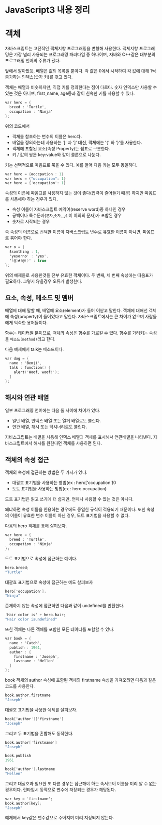 # JavaScript3 내용 정리

# 객체

자바스크립트는 고전적인 객체지향 프로그래밍을 변형해 사용한다. 객체지향 프로그래밍은 가장 널리 사용되는 프로그래밍 패러다임 중 하나이며, 자바와 C++같은 대부분의 프로그래밍 언어의 주류가 됐다.

앞에서 알아봤듯, 배열은 값의 목록일 뿐이다. 각 값은 0에서 시작하여 각 값에 대해 1씩 증가하는 인덱스(숫자 키)를 갖고 있다.

객체는 배열과 비슷하지만, 직접 키를 정의한다는 점이 다르다. 숫자 인덱스만 사용할 수 있는 것은 아니며, first_name, age등과 같이 친숙한 키를 사용할 수 있다.

```mm
var hero = {
  breed : 'Turtle',
  occupation : 'Ninja'
};
```

위의 코드에서

- 객체를 참조하는 변수의 이름은 hero다.
- 배열을 정의하는데 사용하는 '[' 과 ']' 대신, 객체에는 '{' 와 '}'를 사용한다.
- 객체에 포함된 요소(속성 Property)는 쉼표로 구분한다.
- 키 / 값의 쌍은 key:value와 같이 콜론으로 나눈다.

키는 선택적으로 따옴표로 묶을 수 있다. 예를 들어 다음 키는 모두 동일하다.

```mm
var hero = {occcpation : 1}
var hero = {"occupation": 1}
var hero = {'occupation': 1}
```

속성의 이름에 따옴표를 사용하지 않는 것이 좋다(입력이 줄어들기 때문) 하지만 따옴표를 사용해야 하는 경우가 있다.

- 속성 이름이 자바스크립트 예약어(reserve word)중 하나인 경우
- 공백이나 특수문자(`문자`,`숫자`,`_`,`$` 이 이외의 문자)가 포함된 경우
- 숫자로 시작되는 경우

즉 속성의 이름으로 선택한 이름이 자바스크립트 변수로 유효한 이름이 아니면, 따옴표로 묶어야 한다.

```mm
var o = {
  $somthing : 1,
  'yesorno' : 'yes',
  '!@)#!@()' : true
};
```

위의 예제들로 사용한것들 전부 유효한 객체이다. 두 번째, 세 번째 속성에는 따옴표가 필요하다. 그렇지 않을경우 오류가 발생한다.

## 요소, 속성, 메소드 및 멤버

배열에 대해 말할 때, 배열에 요소(element)가 들어 이싿고 말한다. 객체에 대해선 객체에 속성(property)이 들어있다고 말한다. 자바스크립트에서는 큰 차이가 없으며 사람들에게 익숙한 용어들이다.

함수는 데이터일 뿐이므로, 객체의 속성은 함수를 가르킬 수 있다. 함수를 가리키는 속성을 `메소드(method)`라고 한다.

다음 예제에서 talk는 메소드이다.

```mm
var dog = {
  name : 'Benji',
  talk : function() {
    alert('Woof, woof!');
  }
};
```

## 해시와 연관 배열

일부 프로그래밍 언어에는 다음 둘 사이에 차이가 있다.

- 일반 배열, 인덱스 배열 또는 열거 배열로도 불린다.
- 연관 배열, 해시 또는 딕셔너리로도 불린다.

자바스크립트는 배열을 사용해 인덱스 배열과 객체를 표시해서 연관배열을 나타낸다. 자바스크립트에서 해시를 원한다면 객체를 사용하면 된다.

## 객체의 속성 접근

객체의 속성에 접근하는 방법은 두 가지가 있다.

- 대괄호 표기법을 사용하는 방법(ex : hero['occupation']0
- 도트 표기법을 사용하는 방법(ex : hero.occupation)

도트 표기법은 읽고 쓰기에 더 쉽지만, 언제나 사용할 수 있는 것은 아니다.

왜냐하면 속성 이름을 인용하는 경우에도 동일한 규칙이 적용되기 때문이다. 또한 속성의 이름이 유효한 변수 이름이 아닌 경우, 도트 표기법을 사용할 수 없다.

다음의 hero 객체를 통해 살펴보자.

```mm
var hero = {
  breed : 'Turtle',
  occupation : 'Ninja'
};
```

도트 표기법으로 속성에 접근하는 예이다.

```mm
hero.breed;
"Turtle"
```

대괄효 표기법으로 속성에 접근하는 예도 살펴보자

```mm
hero['occupation'];
"Ninja"
```

존재하지 않는 속성에 접근하면 다음과 같이 undefined를 반환한다.

```mm
'Hair color is' + hero.hair;
"Hair color isundefined"
```

또한 객체는 다른 객체를 포함한 모든 데이터를 포함할 수 있다.

```mm
var book = {
  name : 'Catch',
  publish : 1961,
  author : {
    firstname : 'Joseph',
    lastname : 'Hellen'
  }
};
```

book 객체의 author 속성에 포함된 객체의 firstname 속성을 가져오려면 다음과 같은 코드를 사용한다.

```mm
book.author.firstname
"Joseph"
```

대괄호 표기법을 사용한 예제를 살펴보자.

```mm
book['author']['firstname']
"Joseph"
```

그리고 두 표기법을 혼합해도 동작한다.

```mm
book.author['firstname']
"Joseph"

book.publish
1961

book['author'].lastname
"Hellen"
```

그리고 대괄호과 필요한 또 다른 경우는 접근해야 하는 속서으이 이름을 미리 알 수 없는 경우이다.
런타임시 동적으로 변수에 저장되는 경우가 해당된다.

```mm
var key = 'firstname';
book.author[key];
"Joseph"
```

예제에서 key값은 변수값으로 주어지며 미리 지정되지 않는다.
